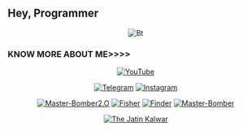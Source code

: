 ## Hey, Programmer

<p align="center"><img src="https://user-images.githubusercontent.com/49580304/110318584-81067880-7fc2-11eb-8391-152d308e7f2b.gif" alt="Bt">

  
### KNOW MORE ABOUT ME>>>>
<p align="center"><a href="https://github.com/jatinkalwar><img title="The Jatin Kalwar" src="https://github-readme-stats.vercel.app/api?username=jatinkalwar&show_icons=true&include_all_commits=true&theme=chartreuse-dark&cache_seconds=3200"></a>
</p>

<p align="center">
<a href="https://GitHub.com/jatinkalwar"><img title="YouTube" src="https://img.shields.io/badge/The Jatin Kalwar-brightgreen?style=for-the-badge&logo=github"></a>


<p align="center">
<a href="https://rebrand.ly/telegramchnl"><img title="Telegram" src="https://img.shields.io/badge/Telegram-black?style=for-the-badge&logo=Telegram"></a>
<a href="https://instagram.com/the_jatin_kalwarr"><img title="Instagram" src="https://img.shields.io/badge/INSTAGRAM-purple?style=for-the-badge&logo=instagram"></a>
<p align="center">
<a href="https://github.com/jatinkalwar/m-bomber2.O"><img title="Master-Bomber2.O" src="https://github-readme-stats.vercel.app/api/pin/?username=jatinkalwar&repo=m-bomber2.O&theme=radical"></a>
<a href="https://github.com/jatinkalwar/Fisherr"><img title="Fisher" src="https://github-readme-stats.vercel.app/api/pin/?username=jatinkalwar&repo=fisher&theme=highcontrast"></a>
<a href="https://github.com/jatinkalwar/finder"><img title="Finder" src="https://github-readme-stats.vercel.app/api/pin/?username=jatinkalwar&repo=finder&theme=vision-friendly-dark"></a>
<a href="https://github.com/jatinkalwar/Master-Bomber"><img title="Master-Bomber" src="https://github-readme-stats.vercel.app/api/pin/?username=jatinkalwar&repo=Master-Bomber&theme=highcontrast"></a>
</p>

<p align="center">
<a href="https://github.com/Jatinkalwar"><img title="The Jatin Kalwar" src="https://github-readme-stats.vercel.app/api/top-langs/?username=jatinkalwar&layout=compact"></a>
</p>
